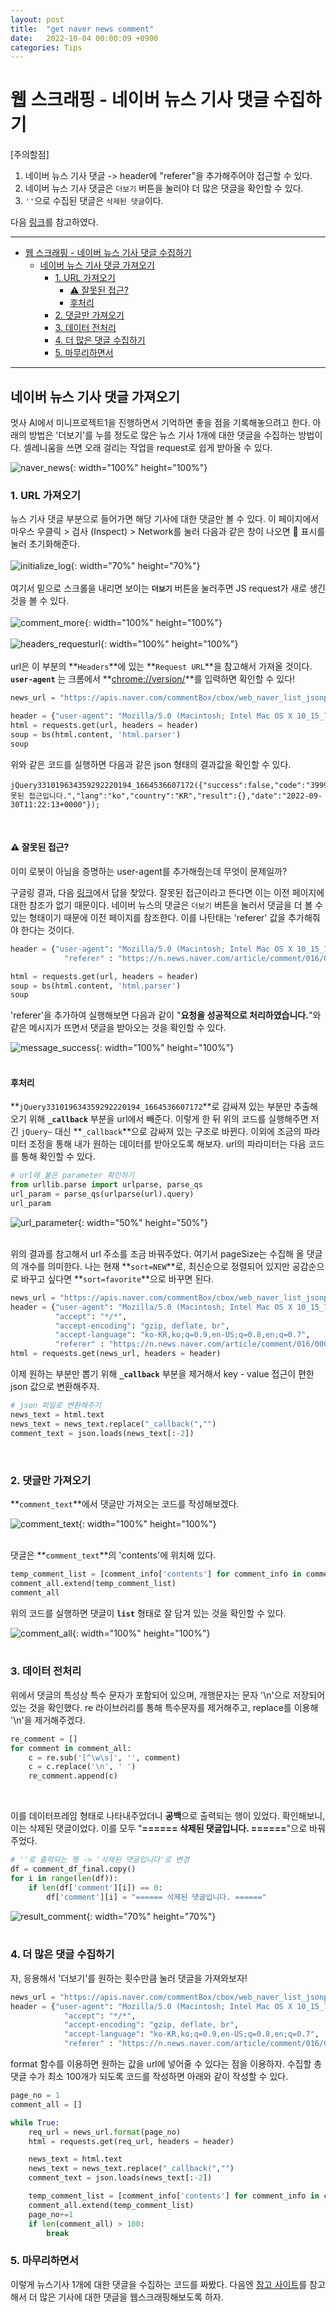 ```yaml
---
layout: post
title:  "get naver news comment"
date:   2022-10-04 00:00:09 +0900
categories: Tips
---
```

# 웹 스크래핑 - 네이버 뉴스 기사 댓글 수집하기

[주의할점]
1. 네이버 뉴스 기사 댓글 -> header에 "referer"을 추가해주어야 접근할 수 있다.
2. 네이버 뉴스 기사 댓글은 `더보기` 버튼을 눌러야 더 많은 댓글을 확인할 수 있다.
3. `''`으로 수집된 댓글은 `삭제된 댓글`이다.


다음 [링크](https://hoonzi-text.tistory.com/4)를 참고하였다.
<br/>

---
- [웹 스크래핑 - 네이버 뉴스 기사 댓글 수집하기](#웹-스크래핑---네이버-뉴스-기사-댓글-수집하기)
  - [네이버 뉴스 기사 댓글 가져오기](#네이버-뉴스-기사-댓글-가져오기)
    - [1. URL 가져오기](#1-url-가져오기)
      - [⚠️ 잘못된 접근?](#️-잘못된-접근)
      - [후처리](#후처리)
    - [2. 댓글만 가져오기](#2-댓글만-가져오기)
    - [3. 데이터 전처리](#3-데이터-전처리)
    - [4. 더 많은 댓글 수집하기](#4-더-많은-댓글-수집하기)
    - [5. 마무리하면서](#5-마무리하면서)

---

## 네이버 뉴스 기사 댓글 가져오기
멋사 AI에서 미니프로젝트1을 진행하면서 기억하면 좋을 점을 기록해놓으려고 한다. 아래의 방법은 '더보기'를 누를 정도로 많은 뉴스 기사 1개에 대한 댓글을 수집하는 방법이다. 셀레니움을 쓰면 오래 걸리는 작업을 request로 쉽게 받아올 수 있다.

![naver_news](/assets/img/naver_news_comment/naver_news.png){: width="100%" height="100%"}

### 1. URL 가져오기
뉴스 기사 댓글 부분으로 들어가면 해당 기사에 대한 댓글만 볼 수 있다. 이 페이지에서 마우스 우클릭 > 검사 (Inspect) > Network를 눌러 다음과 같은 창이 나오면 🚫 표시를 눌러 초기화해준다. <br/><br/>
![initialize_log](/assets/img/naver_news_comment/initialize_log.png){: width="70%" height="70%"} <br/><br/>
여기서 밑으로 스크롤을 내리면 보이는 **`더보기`** 버튼을 눌러주면 JS request가 새로 생긴 것을 볼 수 있다.<br/><br/>
![comment_more](/assets/img/naver_news_comment/comment_more.png){: width="100%" height="100%"} <br/><br/>
![headers_requesturl](/assets/img/naver_news_comment/headers_requesturl.png){: width="100%" height="100%"} <br/><br/>
url은 이 부분의 **`Headers`**에 있는 **`Request URL`**을 참고해서 가져올 것이다. <br/> 
**`user-agent`** 는 크롬에서 **[chrome://version/](chrome://version/)**를 입력하면 확인할 수 있다!




```python
news_url = "https://apis.naver.com/commentBox/cbox/web_naver_list_jsonp.json?ticket=news&templateId=default_it&pool=cbox5&_cv=20220927151452&_callback=jQuery331019634359292220194_1664536607172&lang=ko&country=KR&objectId=news016%2C0002042395&categoryId=&pageSize=20&indexSize=10&groupId=&listType=OBJECT&pageType=more&page=2&currentPage=1&refresh=false&sort=NEW&current=769851649379270841&prev=770466116173561900&moreParam.direction=next&moreParam.prev=05uqbfzh04gfg&moreParam.next=05uk9mtbnv5ix&followSize=100&includeAllStatus=true&_=1664536607175"

header = {"user-agent": "Mozilla/5.0 (Macintosh; Intel Mac OS X 10_15_7) AppleWebKit/537.36 (KHTML, like Gecko) Chrome/105.0.0.0 Safari/537.36"}
html = requests.get(url, headers = header)
soup = bs(html.content, 'html.parser')
soup
```


위와 같은 코드를 실행하면 다음과 같은 json 형태의 결과값을 확인할 수 있다. 

```
jQuery331019634359292220194_1664536607172({"success":false,"code":"3999","message":"잘못된 접근입니다.","lang":"ko","country":"KR","result":{},"date":"2022-09-30T11:22:13+0000"});
```
<br/>

#### ⚠️ 잘못된 접근?

이미 로봇이 아님을 증명하는 user-agent를 추가해줬는데 무엇이 문제일까? 

구글링 결과, 다음 [링크](https://m.blog.naver.com/PostView.nhn?blogId=codingspecialist&logNo=221336552535&categoryNo=100&proxyReferer=https:%2F%2Fwww.google.com%2F)에서 답을 찾았다. 
잘못된 접근이라고 뜬다면 이는 이전 페이지에 대한 참조가 없기 때문이다. 네이버 뉴스의 댓글은 `더보기` 버튼을 눌러서 댓글을 더 볼 수 있는 형태이기 때문에 이전 페이지를 참조한다. 이를 나탄태는 'referer' 값을 추가해줘야 한다는 것이다. <br/>

```python
header = {"user-agent": "Mozilla/5.0 (Macintosh; Intel Mac OS X 10_15_7) AppleWebKit/537.36 (KHTML, like Gecko) Chrome/105.0.0.0 Safari/537.36",
            "referer" : "https://n.news.naver.com/article/comment/016/0002042395"}

html = requests.get(url, headers = header)
soup = bs(html.content, 'html.parser')
soup
```
'referer'을 추가하여 실행해보면 다음과 같이 "**요청을 성공적으로 처리하였습니다.**"와 같은 메시지가 뜨면서 댓글을 받아오는 것을 확인할 수 있다. <br/>


![message_success](/assets/img/naver_news_comment/message_success.png){: width="100%" height="100%"} <br/><br/>


#### 후처리

**`jQuery331019634359292220194_1664536607172`**로 감싸져 있는 부분만 추출해오기 위해 **`_callback`** 부분을 url에서 빼준다. 이렇게 한 뒤 위의 코드를 실행해주면 저 긴 `jQuery~` 대신 **`_callback`**으로 감싸져 있는 구조로 바뀐다. 이외에 조금의 파라미터 조정을 통해 내가 원하는 데이터를 받아오도록 해보자. url의 파라미터는 다음 코드를 통해 확인할 수 있다. 
```python
# url에 붙은 parameter 확인하기
from urllib.parse import urlparse, parse_qs
url_param = parse_qs(urlparse(url).query)
url_param
```
![url_parameter](/assets/img/naver_news_comment/url_parameter.png){: width="50%" height="50%"} <br/><br/>

위의 결과를 참고해서 url 주소를 조금 바꿔주었다. 여기서 pageSize는 수집해 올 댓글의 개수를 의미한다. 나는 현재 **`sort=NEW`**로, 최신순으로 정렬되어 있지만 공감순으로 바꾸고 싶다면 **`sort=favorite`**으로 바꾸면 된다.
```python
news_url = "https://apis.naver.com/commentBox/cbox/web_naver_list_jsonp.json?ticket=news&templateId=default_it&pool=cbox5&_cv=20220927151452&lang=ko&country=KR&objectId=news016,0002042395&pageSize=100&indexSize=10&listType=OBJECT&pageType=more&page=1&refresh=false&sort=NEW&current=769851649379270841&prev=770466116173561900&moreParam.direction=next&moreParam.prev=05uqbfzh04gfg&moreParam.next=05uk9mtbnv5ix&followSize=100&includeAllStatus=true&_=1664536607175"
header = {"user-agent": "Mozilla/5.0 (Macintosh; Intel Mac OS X 10_15_7) AppleWebKit/537.36 (KHTML, like Gecko) Chrome/105.0.0.0 Safari/537.36",
          "accept": "*/*",
          "accept-encoding": "gzip, deflate, br",
          "accept-language": "ko-KR,ko;q=0.9,en-US;q=0.8,en;q=0.7",
          "referer" : "https://n.news.naver.com/article/comment/016/0002042395"}
html = requests.get(news_url, headers = header)
```

이제 원하는 부분만 뽑기 위해 **`_callback`** 부분을 제거해서 key - value 접근이 편한 json 값으로 변환해주자. 
```python
# json 파일로 변환해주기
news_text = html.text
news_text = news_text.replace("_callback(","")
comment_text = json.loads(news_text[:-2])
```
<br/>

### 2. 댓글만 가져오기
**`comment_text`**에서 댓글만 가져오는 코드를 작성해보겠다.<br/>

![comment_text](/assets/img/naver_news_comment/comment_text.png){: width="100%" height="100%"} <br/><br/>


댓글은 **`comment_text`**의 'contents'에 위치해 있다.
```python
temp_comment_list = [comment_info['contents'] for comment_info in comment_text['result']['commentList']]
comment_all.extend(temp_comment_list)
comment_all
```
위의 코드를 실행하면 댓글이 **`list`** 형태로 잘 담겨 있는 것을 확인할 수 있다. <br/>

![comment_all](/assets/img/naver_news_comment/comment_all.png){: width="100%" height="100%"} <br/><br/>

### 3. 데이터 전처리

위에서 댓글의 특성상 특수 문자가 포함되어 있으며, 개행문자는 문자 '\n'으로 저장되어 있는 것을 확인했다. re 라이브러리를 통해 특수문자를 제거해주고, replace를 이용해 '\n'을 제거해주겠다.
```python
re_comment = []
for comment in comment_all:
    c = re.sub('[^\w\s]', '', comment)
    c = c.replace('\n', ' ')
    re_comment.append(c)
```
<br/>

이를 데이터프레임 형태로 나타내주었더니 **공백**으로 출력되는 행이 있었다. 확인해보니, 이는 삭제된 댓글이었다. 이를 모두 "**====== 삭제된 댓글입니다. ======**"으로 바꿔주었다. 
```python
# ''로 출력되는 행 -> '삭제된 댓글입니다'로 변경
df = comment_df_final.copy()
for i in range(len(df)):
    if len(df['comment'][i]) == 0:
        df['comment'][i] = "====== 삭제된 댓글입니다. ======"
```
![result_comment](/assets/img/naver_news_comment/result_comment.png){: width="70%" height="70%"} <br/><br/>

### 4. 더 많은 댓글 수집하기
자, 응용해서 '더보기'를 원하는 횟수만큼 눌러 댓글을 가져와보자!

```python
news_url = "https://apis.naver.com/commentBox/cbox/web_naver_list_jsonp.json?ticket=news&templateId=default_it&pool=cbox5&_cv=20220927151452&lang=ko&country=KR&objectId=news016,0002042395&pageSize=80&indexSize=10&listType=OBJECT&pageType=more&page={}&refresh=false&sort=NEW&current=769851649379270841&prev=770466116173561900&moreParam.direction=next&moreParam.prev=05uqbfzh04gfg&moreParam.next=05uk9mtbnv5ix&followSize=100&includeAllStatus=true&_=1664536607175"
header = {"user-agent": "Mozilla/5.0 (Macintosh; Intel Mac OS X 10_15_7) AppleWebKit/537.36 (KHTML, like Gecko) Chrome/105.0.0.0 Safari/537.36",
            "accept": "*/*",
            "accept-encoding": "gzip, deflate, br",
            "accept-language": "ko-KR,ko;q=0.9,en-US;q=0.8,en;q=0.7",
            "referer" : "https://n.news.naver.com/article/comment/016/0002042395"}
```

format 함수를 이용하면 원하는 값을 url에 넣어줄 수 있다는 점을 이용하자. 수집할 총 댓글 수가 최소 100개가 되도록 코드를 작성하면 아래와 같이 작성할 수 있다. 

```python
page_no = 1
comment_all = []

while True:
    req_url = news_url.format(page_no)
    html = requests.get(req_url, headers = header)

    news_text = html.text
    news_text = news_text.replace("_callback(","")
    comment_text = json.loads(news_text[:-2])

    temp_comment_list = [comment_info['contents'] for comment_info in comment_text['result']['commentList']]
    comment_all.extend(temp_comment_list)
    page_no+=1
    if len(comment_all) > 100:
        break
```


### 5. 마무리하면서
이렇게 뉴스기사 1개에 대한 댓글을 수집하는 코드를 짜봤다. 다음엔 [참고 사이트](https://hoonzi-text.tistory.com/4)를 참고해서 더 많은 기사에 대한 댓글을 웹스크래핑해보도록 하자.